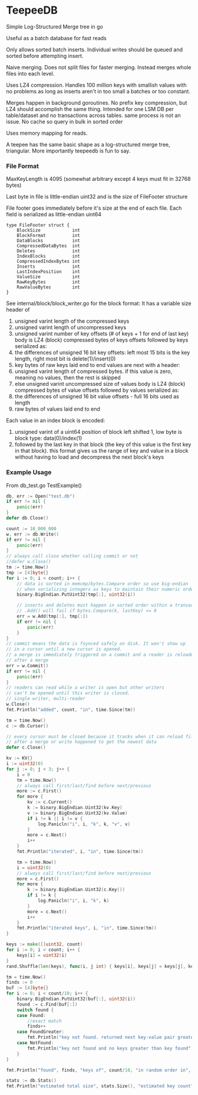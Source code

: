 # TeepeeDB

Simple Log-Structured Merge tree in go

Useful as a batch database for fast reads

Only allows sorted batch inserts. Individual writes should be queued and sorted before attempting insert.

Naive merging. Does not split files for faster merging. Instead merges whole files into each level.

Uses LZ4 compression. Handles 100 million keys with smallish values with no problems as long as inserts aren't in too small a batches or too constant.

Merges happen in background goroutines. No prefix key compression, but LZ4 should accomplish the same thing.
Intended for one LSM DB per table/dataset and no transactions across tables.
same process is not an issue. No cache so query in bulk in sorted order

Uses memory mapping for reads.

A teepee has the same basic shape as a log-structured merge tree, triangular. More importantly teepeedb is fun to say.


### File Format
MaxKeyLength is 4095 (somewhat arbitrary except 4 keys must fit in 32768 bytes)

Last byte in file is little-endian uint32 and is the size of FileFooter structure

File footer goes immediately before it's size at the end of each file.
Each field is serialized as little-endian uint64
```
type FileFooter struct {
	BlockSize            int
	BlockFormat          int
	DataBlocks           int
	CompressedDataBytes  int
	Deletes              int
	IndexBlocks          int
	CompressedIndexBytes int
	Inserts              int
	LastIndexPosition    int
	ValueSize            int
	RawKeyBytes          int
	RawValueBytes        int
}
```

See internal/block/block_writer.go for the block format:
It has a variable size header of
1. unsigned varint length of the compressed keys
2. unsigned varint length of uncompressed keys
3. unsigned varint number of key offsets (# of keys + 1 for end of last key)
body is LZ4 (block) compressed bytes of keys offsets followed by keys serialized as:
1. the differences of unsigned 16 bit key offsets: left most 15 bits is the key length, right most bit is delete(1)/insert(0)
2. key bytes of raw keys laid end to end
values are next with a header:
1. unsigned varint length of compressed bytes. if this value is zero, meaning no values, then the rest is skipped
2. else unsigned varint uncompressed size of values
body is LZ4 (block) compressed bytes of value offsets followed by values serialized as:
1. the differences of unsigned 16 bit value offsets - full 16 bits used as length
2. raw bytes of values laid end to end

Each value in an index block is encoded:
1. unsigned varint of a uint64 position of block left shifted 1, low byte is block type: data(0)/index(1)
2. followed by the last key in that block (the key of this value is the first key in that block). this format gives us the range of key and value in a block without having to load and decompress the next block's keys

### Example Usage
From db_test.go TestExample()

```go
db, err := Open("test.db")
if err != nil {
    panic(err)
}
defer db.Close()

count := 10_000_000
w, err := db.Write()
if err != nil {
    panic(err)
}
// always call close whether calling commit or not
//defer w.Close()
tm := time.Now()
tmp := [4]byte{}
for i := 0; i < count; i++ {
    // data is sorted in memcmp/bytes.Compare order so use big-endian
    // when serializing integers as keys to maintain their numeric order
    binary.BigEndian.PutUint32(tmp[:], uint32(i))

    // inserts and deletes must happen in sorted order within a transaction
    // .Add() will fail if bytes.Compare(k, lastKey) <= 0
    err = w.Add(tmp[:], tmp[:])
    if err != nil {
        panic(err)
    }
}
// commit means the data is fsynced safely on disk. It won't show up
// in a cursor until a new cursor is opened.
// a merge is immediately triggered on a commit and a reader is reloaded
// after a merge
err = w.Commit()
if err != nil {
    panic(err)
}
// readers can read while a writer is open but other writers
// can't be opened until this writer is closed.
// single writer, multi-reader
w.Close()
fmt.Println("added", count, "in", time.Since(tm))

tm = time.Now()
c := db.Cursor()

// every cursor must be closed because it tracks when it can reload files
// after a merge or write happened to get the newest data
defer c.Close()

kv := KV{}
i := uint32(0)
for j := 0; j < 3; j++ {
    i = 0
    tm = time.Now()
    // always call first/last/find before next/previous
    more := c.First()
    for more {
        kv := c.Current()
        k := binary.BigEndian.Uint32(kv.Key)
        v := binary.BigEndian.Uint32(kv.Value)
        if i != k || i != v {
            log.Panicln("i", i, "k", k, "v", v)
        }
        more = c.Next()
        i++
    }
    fmt.Println("iterated", i, "in", time.Since(tm))

    tm = time.Now()
    i = uint32(0)
    // always call first/last/find before next/previous
    more = c.First()
    for more {
        k := binary.BigEndian.Uint32(c.Key())
        if i != k {
            log.Panicln("i", i, "k", k)
        }
        more = c.Next()
        i++
    }
    fmt.Println("iterated keys", i, "in", time.Since(tm))
}

keys := make([]uint32, count)
for i := 0; i < count; i++ {
    keys[i] = uint32(i)
}
rand.Shuffle(len(keys), func(i, j int) { keys[i], keys[j] = keys[j], keys[i] })

tm = time.Now()
finds := 0
buf := [4]byte{}
for i := 0; i < count/10; i++ {
    binary.BigEndian.PutUint32(buf[:], uint32(i))
    found := c.Find(buf[:])
    switch found {
    case Found:
        //exact match
        finds++
    case FoundGreater:
        fmt.Println("key not found. returned next key-value pair greater than key", binary.BigEndian.Uint32(kv.Key), "vallen", len(kv.Value))
    case NotFound:
        fmt.Println("key not found and no keys greater than key found")
    }
}

fmt.Println("found", finds, "keys of", count/10, "in random order in", time.Since(tm))

stats := db.Stats()
fmt.Println("estimated total size", stats.Size(), "estimated key count", stats.Count())
```
